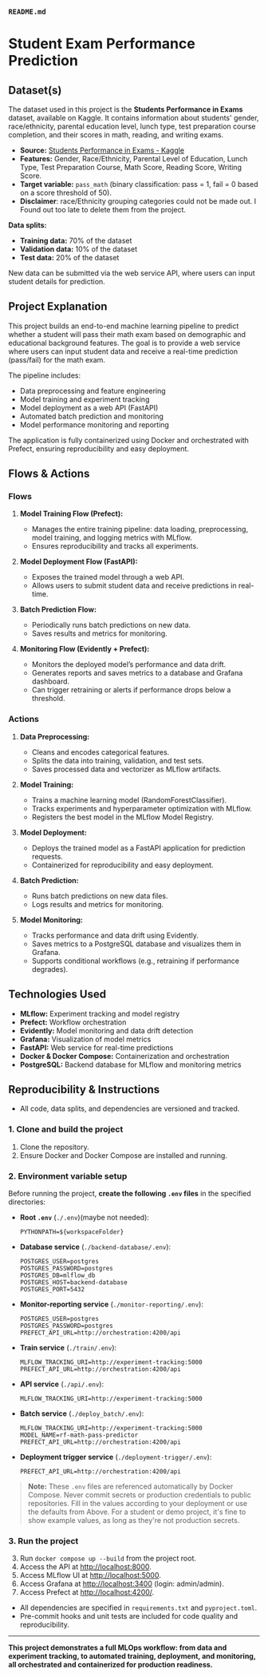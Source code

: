### `README.md`

# Student Exam Performance Prediction

## Dataset(s)
The dataset used in this project is the **Students Performance in Exams** dataset, available on Kaggle. It contains information about students' gender, race/ethnicity, parental education level, lunch type, test preparation course completion, and their scores in math, reading, and writing exams.

- **Source:** [Students Performance in Exams - Kaggle](https://www.kaggle.com/datasets/spscientist/students-performance-in-exams)
- **Features:** Gender, Race/Ethnicity, Parental Level of Education, Lunch Type, Test Preparation Course, Math Score, Reading Score, Writing Score.
- **Target variable:** `pass_math` (binary classification: pass = 1, fail = 0 based on a score threshold of 50).
- **Disclaimer**: race/Ethnicity grouping categories could not be made out. I Found out too late to delete them from the project.

**Data splits:**
- **Training data:** 70% of the dataset
- **Validation data:** 10% of the dataset
- **Test data:** 20% of the dataset

New data can be submitted via the web service API, where users can input student details for prediction.

## Project Explanation

This project builds an end-to-end machine learning pipeline to predict whether a student will pass their math exam based on demographic and educational background features. The goal is to provide a web service where users can input student data and receive a real-time prediction (pass/fail) for the math exam.

The pipeline includes:
- Data preprocessing and feature engineering
- Model training and experiment tracking
- Model deployment as a web API (FastAPI)
- Automated batch prediction and monitoring
- Model performance monitoring and reporting

The application is fully containerized using Docker and orchestrated with Prefect, ensuring reproducibility and easy deployment.

## Flows & Actions

### Flows

1. **Model Training Flow (Prefect):**
   - Manages the entire training pipeline: data loading, preprocessing, model training, and logging metrics with MLflow.
   - Ensures reproducibility and tracks all experiments.

2. **Model Deployment Flow (FastAPI):**
   - Exposes the trained model through a web API.
   - Allows users to submit student data and receive predictions in real-time.

3. **Batch Prediction Flow:**
   - Periodically runs batch predictions on new data.
   - Saves results and metrics for monitoring.

4. **Monitoring Flow (Evidently + Prefect):**
   - Monitors the deployed model’s performance and data drift.
   - Generates reports and saves metrics to a database and Grafana dashboard.
   - Can trigger retraining or alerts if performance drops below a threshold.

### Actions

1. **Data Preprocessing:**
   - Cleans and encodes categorical features.
   - Splits the data into training, validation, and test sets.
   - Saves processed data and vectorizer as MLflow artifacts.

2. **Model Training:**
   - Trains a machine learning model (RandomForestClassifier).
   - Tracks experiments and hyperparameter optimization with MLflow.
   - Registers the best model in the MLflow Model Registry.

3. **Model Deployment:**
   - Deploys the trained model as a FastAPI application for prediction requests.
   - Containerized for reproducibility and easy deployment.

4. **Batch Prediction:**
   - Runs batch predictions on new data files.
   - Logs results and metrics for monitoring.

5. **Model Monitoring:**
   - Tracks performance and data drift using Evidently.
   - Saves metrics to a PostgreSQL database and visualizes them in Grafana.
   - Supports conditional workflows (e.g., retraining if performance degrades).

## Technologies Used

- **MLflow:** Experiment tracking and model registry
- **Prefect:** Workflow orchestration
- **Evidently:** Model monitoring and data drift detection
- **Grafana:** Visualization of model metrics
- **FastAPI:** Web service for real-time predictions
- **Docker & Docker Compose:** Containerization and orchestration
- **PostgreSQL:** Backend database for MLflow and monitoring metrics

## Reproducibility & Instructions

- All code, data splits, and dependencies are versioned and tracked.

### 1. Clone and build the project

1. Clone the repository.
2. Ensure Docker and Docker Compose are installed and running.

### 2. Environment variable setup

Before running the project, **create the following `.env` files** in the specified directories:

- **Root `.env`** (`./.env`)(maybe not needed):
    ```env
    PYTHONPATH=${workspaceFolder}
    ```



- **Database service** (`./backend-database/.env`):
    ```env
    POSTGRES_USER=postgres
    POSTGRES_PASSWORD=postgres
    POSTGRES_DB=mlflow_db
    POSTGRES_HOST=backend-database
    POSTGRES_PORT=5432
    ```

- **Monitor-reporting service** (`./monitor-reporting/.env`):
    ```env
    POSTGRES_USER=postgres
    POSTGRES_PASSWORD=postgres
    PREFECT_API_URL=http://orchestration:4200/api
    ```

- **Train service** (`./train/.env`):
    ```env
    MLFLOW_TRACKING_URI=http://experiment-tracking:5000
    PREFECT_API_URL=http://orchestration:4200/api
    ```

- **API service** (`./api/.env`):
    ```env
    MLFLOW_TRACKING_URI=http://experiment-tracking:5000
    ```

- **Batch service** (`./deploy_batch/.env`):
    ```env
    MLFLOW_TRACKING_URI=http://experiment-tracking:5000
    MODEL_NAME=rf-math-pass-predictor
    PREFECT_API_URL=http://orchestration:4200/api
    ```

- **Deployment trigger service** (`./deployment-trigger/.env`):
    ```env
    PREFECT_API_URL=http://orchestration:4200/api
    ```

> **Note:**
> These `.env` files are referenced automatically by Docker Compose.
> Never commit secrets or production credentials to public repositories.
> Fill in the values according to your deployment or use the defaults from Above.
> For a student or demo project, it's fine to show example values, as long as they're not production secrets.

### 3. Run the project

3. Run `docker compose up --build` from the project root.
4. Access the API at [http://localhost:8000](http://localhost:8000).
5. Access MLflow UI at [http://localhost:5000](http://localhost:5000).
6. Access Grafana at [http://localhost:3400](http://localhost:3400) (login: admin/admin).
7. Access Prefect at [http://localhost:4200/](http://localhost:4200/).

- All dependencies are specified in `requirements.txt` and `pyproject.toml`.
- Pre-commit hooks and unit tests are included for code quality and reproducibility.

---

**This project demonstrates a full MLOps workflow: from data and experiment tracking, to automated training, deployment, and monitoring, all orchestrated and containerized for production readiness.**
